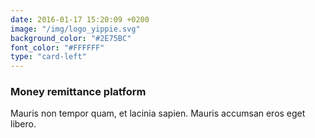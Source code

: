 ```yaml
---
date: 2016-01-17 15:20:09 +0200
image: "/img/logo_yippie.svg"
background_color: "#2E75BC"
font_color: "#FFFFFF"
type: "card-left"
---
```

### **Money remittance platform**

Mauris non tempor quam, et lacinia sapien. Mauris accumsan eros eget libero.





